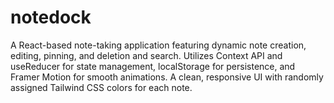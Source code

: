 # notedock
A React-based note-taking application featuring dynamic note creation, editing, pinning, and deletion and search. Utilizes Context API and useReducer for state management, localStorage for persistence, and Framer Motion for smooth animations. A clean, responsive UI with randomly assigned Tailwind CSS colors for each note.
